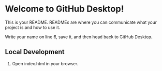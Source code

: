 # Welcome to GitHub Desktop!

This is your README. READMEs are where you can communicate what your project is and how to use it.

Write your name on line 6, save it, and then head back to GitHub Desktop.


## Local Development
1. Open index.html in your browser.